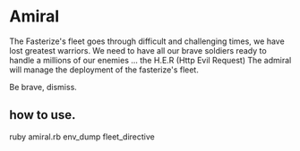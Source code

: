 Amiral
======
The Fasterize's fleet goes through difficult and challenging times, we have lost greatest warriors.
We need to have all our brave soldiers ready to handle a millions of our enemies ... the H.E.R (Http Evil Request)
The admiral will manage the deployment of the fasterize's fleet.

Be brave, dismiss.

how to use.
-----------
ruby amiral.rb env_dump fleet_directive
